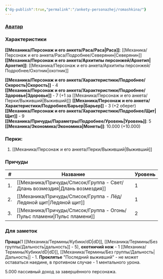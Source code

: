 ```yaml
---
{"dg-publish":true,"permalink":"/ankety-personazhej/romashkina/"}
---
```


### [Аватар](Ромашкина.jpg)
### Характеристики
**[[Механика/Персонаж и его анкета/Раса/Раса\|Раса]]**: [[Механика/Персонаж и его анкета/Раса/Подробнее/Северянин\|Северянин]]
**[[Механика/Персонаж и его анкета/Архитипы персонжей/Архетип\|Архетип]]**: [[Механика/Персонаж и его анкета/Архитипы персонжей/Подробнее/Охотник\|охотник]]

 **[[Механика/Персонаж и его анкета/Характеристики/Подробнее/Скорость\|Скорость]]** - 4  
 **[[Механика/Персонаж и его анкета/Характеристики/Подробнее/Здоровье\|Здоровье]]** - 7 (+1 за [[Механика/Персонаж и его анкета/Перки/Выживший\|Выживший]])
 **[[Механика/Персонаж и его анкета/Характеристики/Подробнее/Барьер\|Барьер]]** - 3 (+2 оберег)
 **[[Механика/Персонаж и его анкета/Характеристики/Подробнее/Щит\|Щит]]** - 9   
 **[[Механика/Причуды/Параметры/Подробнее/Уровень\|Уровень]]**: 5
**[[Механика/Экономика/Экономика\|Монеты]]**: 10.000  (+10.000)

### Перки:
1. [[Механика/Персонаж и его анкета/Перки/Выживший\|Выживший]]

### Причуды

| #   | Название            | Уровень |
| --- | ------------------- | ------- |
| 1.  | [[Механика/Причуды/Список/Группа - Свет/Длань возмездия\|Длань возмездия]] | 1       |
| 2.  | [[Механика/Причуды/Список/Группа - Лёд/Ледяной щит\|Ледяной щит]]     | 1       |
| 3.  | [[Механика/Причуды/Список/Группа - Огонь/Пульс пламени\|Пульс пламени]]   | 2       |

### Для заметок
**Праща**(1 [[Механика/Термины/Кубики/dD\|dD]], [[Механика/Термины/Без группы/Дальность\|дальность]] - 5), **охотничий нож** - 1 [[Механика/Термины/Кубики/dD\|dD]], [[Механика/Термины/Без группы/Дальность\|Дальность]] - 1.
**Проклятье** "Последний выживший" - не может оставаться наедине, в противном случае - 1 ментального урона.

5.000 пассивный доход за завершённого персонажа.

